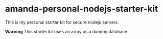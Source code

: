# amanda-personal-nodejs-starter-kit

This is my personal starter kit for secure nodejs servers.

**Warning**
This starter kit uses an array as a dummy database
